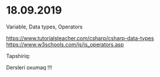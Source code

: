 # 18.09.2019

Variable, Data types, Operators

https://www.tutorialsteacher.com/csharp/csharp-data-types
https://www.w3schools.com/js/js_operators.asp

Tapshiriq:

Dersleri oxumaq !!!
